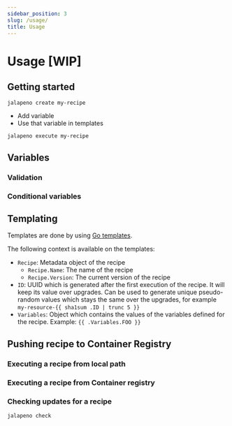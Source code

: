 ```yaml
---
sidebar_position: 3
slug: /usage/
title: Usage
---
```


# Usage [WIP]

## Getting started

`jalapeno create my-recipe`

- Add variable
- Use that variable in templates

`jalapeno execute my-recipe`

## Variables

### Validation

### Conditional variables

## Templating

Templates are done by using [Go templates](https://pkg.go.dev/text/template).

The following context is available on the templates:

- `Recipe`: Metadata object of the recipe
  - `Recipe.Name`: The name of the recipe
  - `Recipe.Version`: The current version of the recipe
- `ID`: UUID which is generated after the first execution of the recipe. It will keep its value over upgrades. Can be used to generate unique pseudo-random values which stays the same over the upgrades, for example `my-resource-{{ sha1sum .ID | trunc 5 }}`
- `Variables`: Object which contains the values of the variables defined for the recipe. Example: `{{ .Variables.FOO }}`

## Pushing recipe to Container Registry

### Executing a recipe from local path

### Executing a recipe from Container registry

### Checking updates for a recipe

`jalapeno check`

